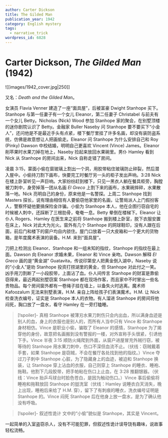 ```yaml
---
author: Carter Dickson
title: The Gilded Man
publication_year: 1942
category: English mystery
tags:
  - narrative_trick
wordpress_id: 6828
---
```


# Carter Dickson, <i>The Gilded Man</i> (1942)

![[images/1942_cover.jpg|250]]

又名：<i>Death and the Gilded Man</i>。

女演员 Flavia Venner 建造了一座“面具屋”，后被富豪 Dwight Stanhope 买下。Stanhope 与第一任妻子有一个女儿 Eleanor，第二任妻子 Christabel 与前夫有一个女儿 Betty。Nicholas (Nick) Wood 参加 Stanhope 家的聚会，在别墅顶楼的迷你剧院认识了 Betty。金融家 Buller Naseby 问 Stanhope 要不要买下“小金人”，还问他是不是最近手头有点紧，楼下餐厅里挂了许多名画，却没有装防盗系统，仿佛是故意想让人把画偷走。Eleanor 问 Stanhope 为什么安排自己和 Roy (Pinky) Dawson 中校结婚，明明自己更喜欢 Vincent (Vince) James。Eleanor 削苹果时水果刀掉在地上，Naseby 捡起来放回水果碗里。男仆 Hamley 看到 Nick 从 Stanhope 的房间出来，Nick 自称走错了房间。

凌晨 3:15，蒙面小偷在窗玻璃上割出一个洞，用胶带粘住玻璃防止碎裂，然后潜入屋中。小偷持刀割下画布，快要完工时餐厅另一头的柜子发出声响。3:28 Nick 在楼上卧室听见一声巨响。大家纷纷赶到楼下，只见一黑衣人躺在餐具柜旁，胸膛被刀刺中，身旁掉落一团从名画 <i>El Greco</i> 上割下来的画布，水果碗摔碎，水果散落一地。Nick 亮明自己的身份，原来他是一名警探。上周二 Stanhope 找到 Masters 探长，说有理由相信有人要偷窃他家里的名画，让警局派人上门假扮客人，警察怀疑他要搞保险金诈骗。小偷为 Stanhope 本人，他在企图行窃自宅的时候被人刺中，还踩断了三根肋骨，奄奄一息。Betty 晕倒在楼梯下。Eleanor 让仆人 Rogers、Hamley 在医生来之前将 Stanhope 搬到楼上卧室，脱下衣服安置在床上，Nick 对此大为光火。窗外有几个 Stanhope 的网球鞋印，没有人跟在后面，前后门和楼下的窗户均自内锁住。屋门口放着一只大皮箱和一个更大的货物箱，是年度魔术表演的装备。H.M. 来到“面具屋”。

刀把上检测出 Eleanor、Stanhope 和一组未知的指纹，Stanhope 的指纹在最上面。Dawson 向 Eleanor 求婚未果，Eleanor 和 Vince 亲吻。Dawson 解释 <i>El Greco</i> 画的是“黄金湖” Guatavita，传说印第安人把黄金倒入湖中，Naseby 说的“小金人”是劝 Stanhope 投资打捞湖里的黄金，但 Stanhope 对此付之一笑。凶手用刀割断了一小段胶带，上面沾了血。仆人间传言 Stanhope 的财富是靠偷窃得来，最近两起别墅窃案 Stanhope 都在现场作客，而且家中不时冒出一些名贵物品。每个房间窗外都有一卷绳子挂在墙上，以备失火时逃离。魔术师 Kafoozalum 无法来别墅表演，H.M. 亲自上阵给孩子们表演魔术。H.M. 让 Nick 检查洗衣编号，证实是 Stanhope 本人的衣物。有人溜进 Stanhope 的房间将他闷死，胸口放了一盘水，看守 Hamley 在一旁打瞌睡。

> [!spoiler]- 真相
> Stanhope 被薄刃水果刀刺伤只会内出血，所以满身血迹是别人的血，身上的衣服也是别人的，而所有人当中只有 Vince 和 Stanhope 身材相仿。Vince 是职业小偷，骗取了 Eleanor 的感情，Stanhope 为了揭穿他的身份，故意把名画搬到没有警报的一楼，对外宣称手头很紧，引诱他下手。Vince 半夜 3:15 顺防火绳爬到外面，从窗户进屋冒充外贼行窃，被等待的 Stanhope 用水果刀刺中，伤口不深但血流不止。（伏线：窃贼戴着手套，如果 Stanhope 是窃贼，不会在餐厅各处找到他的指纹。）Vince 夺过刀子刺中 Stanhope 心脏，为了隐藏身上的血迹，被迫和 Stanhope 换装，让 Stanhope 穿上沾血的衣服，自己则穿上 Stanhope 的睡衣、睡袍、拖鞋。他割下几段胶带，把手帕粘在伤口上止血，在 3:28 推翻银器。（伏线：Vince 抬乒乓球台时脸色苍白，是因为触动伤口。）Vince 事后偷偷将睡袍和拖鞋放回 Stanhope 的盥洗室（伏线：Hamley 说睡衣白天消失，晚上出现，睡袍后来给了 H.M. 穿），留下了有刺痕的睡衣，洗衣编号证明是 Stanhope 的。Vince 闷死 Stanhope 后在他身上放一盘水，是为了确认他没有呼吸。

> [!spoiler]- 叙述性诡计
> 文中的“小偷”貌似是 Stanhope，其实是 Vincent。

一起简单的入室盗窃杀人，没有不可能犯罪，但叙述性诡计误导饶有趣味，说故事轻松流畅。